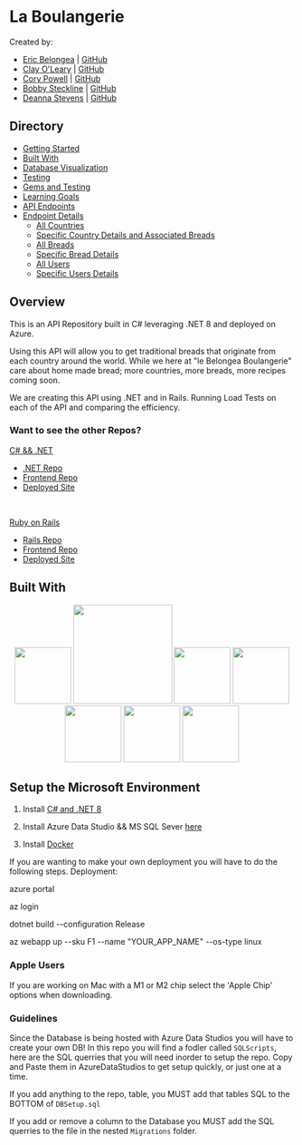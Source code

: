 # La Boulangerie

Created by: 
- [Eric Belongea](https://www.linkedin.com/in/eric-belongea/) | [GitHub](https://github.com/EricBelongea)
- [Clay O'Leary](https://www.linkedin.com/in/john-clay-oleary/) | [GitHub](https://github.com/Captainlearyo)
- [Cory Powell](https://www.linkedin.com/in/coryrpow/) | [GitHub](https://github.com/coryrpow)
- [Bobby Steckline](https://www.linkedin.com/in/rsteckline/) | [GitHub](https://github.com/rsteckline)
- [Deanna Stevens](https://www.linkedin.com/in/deanna-sofia-stevens/) | [GitHub](https://github.com/dsstevens)

## Directory
- [Getting Started]()
- [Built With]()
- [Database Visualization]()
- [Testing]()
- [Gems and Testing ]()
- [Learning Goals]()
- [API Endpoints]()
- [Endpoint Details]()
  - [All Countries]()
  - [Specific Country Details and Associated Breads]()
  - [All Breads]()
  - [Specific Bread Details]()
  - [All Users]()
  - [Specific Users Details]()
 
## Overview

This is an API Repository built in C# leveraging .NET 8 and deployed on Azure. 

Using this API will allow you to get traditional breads that originate from each country around the world. While we here at "le Belongea Boulangerie" care about home made bread; more countries, more breads, more recipes coming soon. 

We are creating this API using .NET and in Rails. Running Load Tests on each of the API and comparing the efficiency. 

### Want to see the other Repos?

<u> C# && .NET </u>
  - [.NET Repo](https://github.com/2308-Bread/dotnet-bread-be)
  - [Frontend Repo](https://github.com/2308-Bread/dotnet-bread-fe)
  - [Deployed Site](https://dotnet-laboulangerie.vercel.app/)

<br>

<u> Ruby on Rails </u>
  - [Rails Repo](https://github.com/2308-Bread/rails_bread_be)
  - [Frontend Repo](https://github.com/2308-Bread/rails_bread_fe)
  - [Deployed Site](https://laboulangerie.vercel.app/)


## Built With
<p align="center">
  <img src="https://camo.githubusercontent.com/cf8ce03b1f86674dc94383197d84300f128723ed5aeb13a2ff67fa710b219dbc/68747470733a2f2f646576656c6f7065722e6665646f726170726f6a6563742e6f72672f7374617469632f6c6f676f2f6373686172702e706e67" width="100">
  <img src="https://miro.medium.com/v2/resize:fit:4800/format:webp/0*84ceNnue3KaNVoDs" width="175">
  <img src="https://a0.anyrgb.com/pngimg/832/512/docker-logo-gitlab-software-repository-continuous-integration-software-build-readme-repository-docker-software-deployment-nodejs-thumbnail.png" width= "100">
  <img src="https://styles.redditmedia.com/t5_2rkse/styles/communityIcon_yq8rp6c884y61.png" width= "100">
  <img src="https://avatars.githubusercontent.com/u/10251060?s=280&v=4" width= "100">
  <img src="https://pbs.twimg.com/profile_images/1326963467119575041/OTgxd3mt_400x400.jpg" width= "100">
  <img src="https://encrypted-tbn0.gstatic.com/images?q=tbn:ANd9GcTC-B_MIu5Th8IwEU6MZiitQUW5-_sbg_6ldOaldVQViWTjJ5YCWtFQcps_KVVMfBu0H8w&usqp=CAU" width= "100">
</p>

## Setup the Microsoft Environment 

1. Install [C# and .NET 8](https://dotnet.microsoft.com/en-us/download)
<!-- https://dotnet.microsoft.com/en-us/download -->

2. Install Azure Data Studio && MS SQL Sever [here](https://learn.microsoft.com/en-us/sql/azure-data-studio/download-azure-data-studio?view=sql-server-ver16)
<!-- https://learn.microsoft.com/en-us/sql/azure-data-studio/download-azure-data-studio?view=sql-server-ver16 -->

3. Install [Docker](https://hub.docker.com/)
<!-- https://hub.docker.com/ -->

If you are wanting to make your own deployment you will have to do the following steps. 
Deployment:

azure portal  

az login

dotnet build --configuration Release

az webapp up --sku F1 --name "YOUR_APP_NAME" --os-type linux



### Apple Users

If you are working on Mac with a M1 or M2 chip select the 'Apple Chip' options when downloading.

### Guidelines

Since the Database is being hosted with Azure Data Studios you will have to create your own DB! In this repo you will find a fodler called `SQLScripts`, here are the SQL querries that you will need inorder to setup the repo. Copy and Paste them in AzureDataStudios to get setup quickly, or just one at a time. 

If you add anything to the repo, table, you MUST add that tables SQL to the BOTTOM of `DBSetup.sql`

If you add or remove a column to the Database you MUST add the SQL querries to the file in the nested `Migrations` folder.



<!-- 

To Do

- Update Endpoints to match Rails
- Update ReadMe
- Update SQLScripts 
- Ask for PR review from Megan

 -->